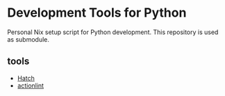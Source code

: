 # Development Tools for Python

Personal Nix setup script for Python development.
This repository is used as submodule.


## tools
- [Hatch](https://hatch.pypa.io/)
- [actionlint](https://github.com/rhysd/actionlint)
